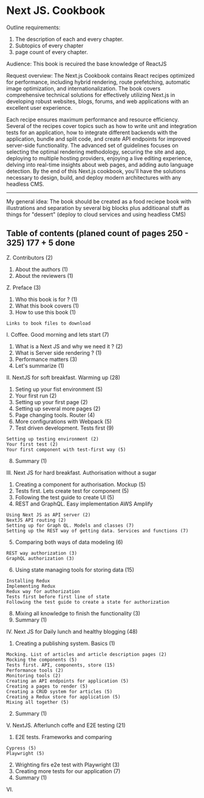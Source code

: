 
# Next JS. Cookbook
Outline requirements:  
1. The description of each and every chapter. 
2. Subtopics of every chapter 
3. page count of every chapter.

Audience: This book is recuired the base knowledge of ReactJS

Request overview: The Next.js Cookbook contains React recipes optimized for performance, including hybrid rendering, route prefetching, automatic image optimization, and internationalization. The book covers comprehensive technical solutions for effectively utilizing Next.js in developing robust websites, blogs, forums, and web applications with an excellent user experience.

Each recipe ensures maximum performance and resource efficiency. Several of the recipes cover topics such as how to write unit and integration tests for an application, how to integrate different backends with the application, bundle and split code, and create API endpoints for improved server-side functionality. The advanced set of guidelines focuses on selecting the optimal rendering methodology, securing the site and app, deploying to multiple hosting providers, enjoying a live editing experience, delving into real-time insights about web pages, and adding auto language detection.
By the end of this Next.js cookbook, you'll have the solutions necessary to design, build, and deploy modern architectures with any headless CMS.

---

My general idea: The book should be created as a food reciepe book with illustrations and separation by several big blocks plus additioanal stuff as things for "dessert" (deploy to cloud services and using headless CMS)

## Table of contents (planed count of pages 250 - 325) 177 + 5 done

Z. Contributors (2)
  1. About the authors (1)
  2. About the reviewers (1)

Z. Preface (3)
  1. Who this book is for ? (1)
  2. What this book covers (1)
  3. How to use this book (1)
	
	Links to book files to download

I. Coffee. Good morning and lets start (7)
  1. What is a Next JS and why we need it ? (2)
  2. What is Server side rendering ? (1)
  3. Performance matters (3)
  4. Let's summarize (1)
  
II. NextJS for soft breakfast. Warming up (28)
  1. Seting up your fist environment (5)
  2. Your first run (2)
  3. Setting up your first page (2)
  4. Setting up several more pages (2)
  5. Page changing tools. Router (4)
  6. More configurations with Webpack (5)
  7. Test driven development. Tests first (9)

    Setting up testing environment (2)
    Your first test (2)
    Your first component with test-first way (5)

  8. Summary (1)

III. Next JS for hard breakfast. Authorisation without a sugar
  1. Creating a component for authorisation. Mockup (5)
  2. Tests first. Lets create test for component (5)
  3. Following the test guide to create UI (5)
  4. REST and GraphQL. Easy implementation AWS Amplify
    
    Using Next JS as API server (2)
    NextJS API routing (2)
    Setting up for Graph QL. Models and classes (7)
    Setting up the REST way of getting data. Services and functions (7)
  
  5. Comparing both ways of data modeling (6)
  
    REST way authorization (3)
    GraphQL authorization (3)
  
  6. Using state managing tools for storing data (15)
  
    Installing Redux
    Implementing Redux
    Redux way for authorization
    Tests first before first line of state
    Following the test guide to create a state for authorization
	    
  8. Mixing all knowledge to finish the functionality (3)
  9. Summary (1)

IV. Next JS for Daily lunch and healthy blogging (48)
  1. Creating a publishing system. Basics (1)
    
    Mocking. List of articles and article description pages (2)
    Mocking the components (5)
    Tests first. API, components, store (15)
    Performance tools (2)
    Monitoring tools (2)
    Creating an API endpoints for application (5)
    Creating a pages to render (5)
    Creating a CRUD system for articles (5)
    Creating a Redux store for application (5)
    Mixing all together (5)
    
  2. Summary (1)
    
 V. NextJS. Afterlunch coffe and E2E testing (21)
   1. E2E tests. Frameworks and comparing 

    Cypress (5)
    Playwright (5)
    
   2. Wrighting firs e2e test with Playwright  (3) 
   3. Creating more tests for our application (7)
   4. Summary (1)

VI. 

   		
  
  
  
  

